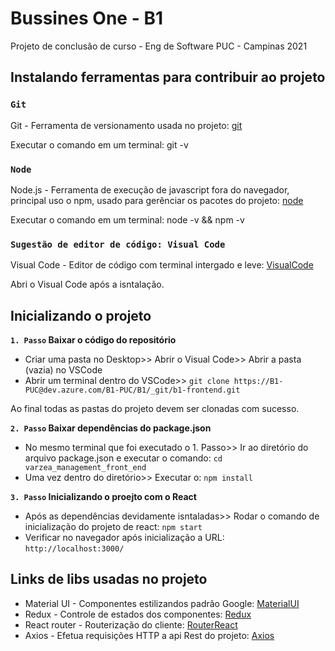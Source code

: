 # Bussines One - B1

Projeto de conclusão de curso - Eng de Software PUC - Campinas 2021

## Instalando ferramentas para contribuir ao projeto

### `Git`

Git - Ferramenta de versionamento usada no projeto: [git](https://git-scm.com/downloads)

Executar o comando em um terminal: git -v

### `Node`

Node.js - Ferramenta de execução de javascript fora do navegador, principal uso o npm, usado para gerênciar os pacotes do projeto: [node](https://nodejs.org/en/)

Executar o comando em um terminal: node -v && npm -v

### `Sugestão de editor de código: Visual Code`

Visual Code - Editor de código com terminal intergado e leve: [VisualCode](https://code.visualstudio.com/)

Abri o Visual Code após a isntalação.

## Inicializando o projeto

**`1. Passo` Baixar o código do repositório**

- Criar uma pasta no Desktop>> Abrir o Visual Code>> Abrir a pasta (vazia) no VSCode
- Abrir um terminal dentro do VSCode>> `git clone https://B1-PUC@dev.azure.com/B1-PUC/B1/_git/b1-frontend.git`

Ao final todas as pastas do projeto devem ser clonadas com sucesso.

**`2. Passo` Baixar dependências do package.json**

- No mesmo terminal que foi executado o 1. Passo>> Ir ao diretório do arquivo package.json e executar o comando: `cd varzea_management_front_end`
- Uma vez dentro do diretório>> Executar o: `npm install`

**`3. Passo` Inicializando o proejto com o React**

- Após as dependências devidamente isntaladas>> Rodar o comando de inicialização do projeto de react: `npm start`
- Verificar no navegador após inicialização a URL: `http://localhost:3000/`

## Links de libs usadas no projeto

- Material UI - Componentes estilizandos padrão Google: [MaterialUI](https://material-ui.com/)
- Redux - Controle de estados dos componentes: [Redux](https://redux.js.org/)
- React router - Routerização do cliente: [RouterReact](https://reactrouter.com/)
- Axios - Efetua requisições HTTP a api Rest do projeto: [Axios](https://axios-http.com/docs/intro)
